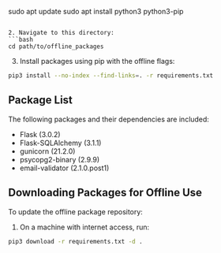 sudo apt update
sudo apt install python3 python3-pip
```

2. Navigate to this directory:
```bash
cd path/to/offline_packages
```

3. Install packages using pip with the offline flags:
```bash
pip3 install --no-index --find-links=. -r requirements.txt
```

## Package List
The following packages and their dependencies are included:
- Flask (3.0.2)
- Flask-SQLAlchemy (3.1.1)
- gunicorn (21.2.0)
- psycopg2-binary (2.9.9)
- email-validator (2.1.0.post1)

## Downloading Packages for Offline Use
To update the offline package repository:

1. On a machine with internet access, run:
```bash
pip3 download -r requirements.txt -d .